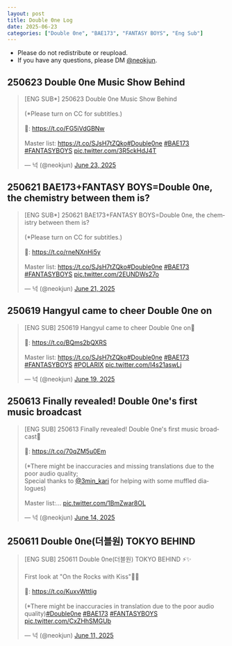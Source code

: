 ```yaml
---
layout: post
title: Double 0ne Log
date: 2025-06-23
categories: ["Double 0ne", "BAE173", "FANTASY BOYS", "Eng Sub"]
---
```


- Please do not redistribute or reupload.
- If you have any questions, please DM [@neokjun](https://x.com/neokjun).

## 250623 Double 0ne Music Show Behind
<blockquote class="twitter-tweet"><p lang="en" dir="ltr">[ENG SUB*] 250623 Double 0ne Music Show Behind<br><br>(*Please turn on CC for subtitles.) <br><br>🔗: <a href="https://t.co/FG5iVdGBNw">https://t.co/FG5iVdGBNw</a><br><br>Master list: <a href="https://t.co/SJsH7tZQko">https://t.co/SJsH7tZQko</a><a href="https://twitter.com/hashtag/Double0ne?src=hash&amp;ref_src=twsrc%5Etfw">#Double0ne</a> <a href="https://twitter.com/hashtag/BAE173?src=hash&amp;ref_src=twsrc%5Etfw">#BAE173</a> <a href="https://twitter.com/hashtag/FANTASYBOYS?src=hash&amp;ref_src=twsrc%5Etfw">#FANTASYBOYS</a> <a href="https://t.co/3R5ckHdJ4T">pic.twitter.com/3R5ckHdJ4T</a></p>&mdash; 넉 (@neokjun) <a href="https://twitter.com/neokjun/status/1937145054591963249?ref_src=twsrc%5Etfw">June 23, 2025</a></blockquote> <script async src="https://platform.twitter.com/widgets.js" charset="utf-8"></script>

## 250621 BAE173+FANTASY BOYS=Double 0ne, the chemistry between them is?
<blockquote class="twitter-tweet"><p lang="en" dir="ltr">[ENG SUB*] 250621 BAE173+FANTASY BOYS=Double 0ne, the chemistry between them is?<br><br>(*Please turn on CC for subtitles.)<br><br>🔗: <a href="https://t.co/rneNXnHi5y">https://t.co/rneNXnHi5y</a><br><br>Master list: <a href="https://t.co/SJsH7tZQko">https://t.co/SJsH7tZQko</a><a href="https://twitter.com/hashtag/Double0ne?src=hash&amp;ref_src=twsrc%5Etfw">#Double0ne</a> <a href="https://twitter.com/hashtag/BAE173?src=hash&amp;ref_src=twsrc%5Etfw">#BAE173</a> <a href="https://twitter.com/hashtag/FANTASYBOYS?src=hash&amp;ref_src=twsrc%5Etfw">#FANTASYBOYS</a> <a href="https://t.co/2EUNDWs27o">pic.twitter.com/2EUNDWs27o</a></p>&mdash; 넉 (@neokjun) <a href="https://twitter.com/neokjun/status/1936365858999390526?ref_src=twsrc%5Etfw">June 21, 2025</a></blockquote> <script async src="https://platform.twitter.com/widgets.js" charset="utf-8"></script>

## 250619 Hangyul came to cheer Double 0ne on
<blockquote class="twitter-tweet"><p lang="en" dir="ltr">[ENG SUB] 250619 Hangyul came to cheer Double 0ne on🐶<br><br>🔗: <a href="https://t.co/BQms2bQXRS">https://t.co/BQms2bQXRS</a><br><br>Master list: <a href="https://t.co/SJsH7tZQko">https://t.co/SJsH7tZQko</a><a href="https://twitter.com/hashtag/Double0ne?src=hash&amp;ref_src=twsrc%5Etfw">#Double0ne</a> <a href="https://twitter.com/hashtag/BAE173?src=hash&amp;ref_src=twsrc%5Etfw">#BAE173</a> <a href="https://twitter.com/hashtag/FANTASYBOYS?src=hash&amp;ref_src=twsrc%5Etfw">#FANTASYBOYS</a> <a href="https://twitter.com/hashtag/POLARIX?src=hash&amp;ref_src=twsrc%5Etfw">#POLARIX</a> <a href="https://t.co/I4s21aswLj">pic.twitter.com/I4s21aswLj</a></p>&mdash; 넉 (@neokjun) <a href="https://twitter.com/neokjun/status/1935693723041685888?ref_src=twsrc%5Etfw">June 19, 2025</a></blockquote> <script async src="https://platform.twitter.com/widgets.js" charset="utf-8"></script>

## 250613 Finally revealed! Double 0ne's first music broadcast
<blockquote class="twitter-tweet"><p lang="en" dir="ltr">[ENG SUB] 250613 Finally revealed! Double 0ne&#39;s first music broadcast💋<br><br>🔗: <a href="https://t.co/70qZM5u0Em">https://t.co/70qZM5u0Em</a><br><br>(*There might be inaccuracies and missing translations due to the poor audio quality;<br>Special thanks to <a href="https://twitter.com/3min_kari?ref_src=twsrc%5Etfw">@3min_kari</a> for helping with some muffled dialogues)<br><br>Master list:… <a href="https://t.co/1BmZwar8OL">pic.twitter.com/1BmZwar8OL</a></p>&mdash; 넉 (@neokjun) <a href="https://twitter.com/neokjun/status/1933755494340178275?ref_src=twsrc%5Etfw">June 14, 2025</a></blockquote> <script async src="https://platform.twitter.com/widgets.js" charset="utf-8"></script>

## 250611 Double 0ne(더블원) TOKYO BEHIND
<blockquote class="twitter-tweet"><p lang="en" dir="ltr">[ENG SUB] 250611 Double 0ne(더블원) TOKYO BEHIND ⚡✨<br><br>First look at &quot;On the Rocks with Kiss&quot;💋🧊<br><br>🔗: <a href="https://t.co/KuxvWttIig">https://t.co/KuxvWttIig</a><br><br>(*There might be inaccuracies in translation due to the poor audio quality)<a href="https://twitter.com/hashtag/Double0ne?src=hash&amp;ref_src=twsrc%5Etfw">#Double0ne</a> <a href="https://twitter.com/hashtag/BAE173?src=hash&amp;ref_src=twsrc%5Etfw">#BAE173</a> <a href="https://twitter.com/hashtag/FANTASYBOYS?src=hash&amp;ref_src=twsrc%5Etfw">#FANTASYBOYS</a> <a href="https://t.co/CxZHhSMGUb">pic.twitter.com/CxZHhSMGUb</a></p>&mdash; 넉 (@neokjun) <a href="https://twitter.com/neokjun/status/1932811869112373330?ref_src=twsrc%5Etfw">June 11, 2025</a></blockquote> <script async src="https://platform.twitter.com/widgets.js" charset="utf-8"></script>
